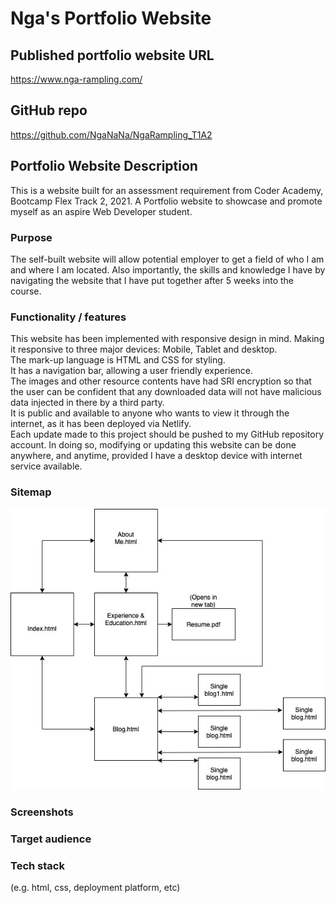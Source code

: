
# Nga's Portfolio Website

## Published portfolio website URL

https://www.nga-rampling.com/

## GitHub repo

https://github.com/NgaNaNa/NgaRampling_T1A2

## Portfolio Website Description

This is a website built for an assessment requirement from Coder Academy, Bootcamp Flex Track 2, 2021. A Portfolio website to showcase and promote myself as an aspire Web Developer student.

### Purpose

The self-built website will allow potential employer to get a field of who I am and where I am located. Also importantly, the skills and knowledge I have by navigating the website that I have put together after 5 weeks into the course.

### Functionality / features

This website has been implemented with responsive design in mind. Making it responsive to three major devices: Mobile, Tablet and desktop.<br>
The mark-up language is HTML and CSS for styling.<br>
It has a navigation bar, allowing a user friendly experience.<br>
The images and other resource contents have had SRI encryption so that the user can be confident that any downloaded data will not have malicious data injected in there by a third party.<br>
It is public and available to anyone who wants to view it through the internet, as it has been deployed via Netlify.<br>
Each update made to this project should be pushed to my GitHub repository account. In doing so, modifying or updating this website can be done anywhere, and anytime, provided I have a desktop device with internet service available.<br>

### Sitemap

![Port Folio Sitemap](/img/sitemap-portfolio.jpg)

### Screenshots



### Target audience
### Tech stack
(e.g. html, css, deployment platform, etc)